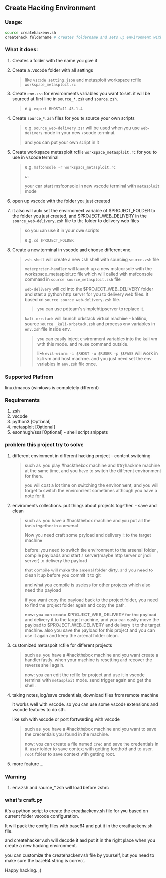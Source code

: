 ## Create Hacking Environment

### Usage:

```zsh
source createhackenv.sh
createhack foldername # creates foldername and sets up environment with vscode automatically
```

### What it does:

1. Creates a folder with the name you give it

2. Create a .vscode folder with all settings 

    > like `vscode setting.json` and metasploit workspace rcfile `workspace_metasploit.rc`

3. Create `env.zsh` for environments variables you want to set. it will be sourced at first line in `source_*.zsh` and `source.zsh`.

    > e.g. `export RHOST=11.45.1.4`

4. Create `source_*.zsh` files for you to source your own scripts

    > e.g. `source_web-delivery.zsh` will be used when you use `web-delivery` mode in your new vscode terminal. 
    > 
    > and you can put your own script in it

5. Create workspace metasploit rcfile `workspace_metasploit.rc` for you to use in vscode terminal

    > e.g. `msfconsole -r workspace_metasploit.rc` 
    >
    > or
    > 
    > your can start msfconsole in new vscode terminal with `metasploit` mode

6. open up vscode with the folder you just created

7. it also will auto set the envirnoment variable of $PROJECT_FOLDER to the folder you just created, and $PROJECT_WEB_DELIVERY in the `source_web-delivery.zsh` file to the folder to delivery web files

    > so you can use it in your own scripts
    > 
    > e.g. `cd $PROJECT_FOLDER`

8. Create a new terminal in vscode and choose different one.

    > `zsh-shell` will create a new zsh shell with sourcing `source.zsh` file
    > 
    > `meterpreter-handler` will launch up a new msfconsole with the workspace_metasploit.rc file which will called with msfconsole command in `source source_metasploit.zsh` file
    >
    > `web-delivery` will cd into the $PROJECT_WEB_DELIVERY folder and start a python http server for you to delivery web files. It based on `source source_web-delivery.zsh` file. 
    >   > you can use pdteam's simplehttpserver to replace it.
    >
    > `kali-orbstack` will launch orbstack virtual machine - kalilinx, source `source _kali-orbstack.zsh` and process env variables in `env.zsh` file inside env.
    > 
    >   > you can easily inject environment variables into the kali vm with this mode. and reuse command outside.
    >   > 
    >   > like `evil-winrm -i $RHOST -u $RUSER -p $RPASS` will work in kali vm and host machine. and you just need set the env variables in `env.zsh` file once.

### Supported Platfrom 

linux/macos (windows is completely different)

### Requirements

1. zsh
2. vscode
3. python3 \[Optional\]
4. metasploit \[Optional\]
5. esonhugh/sss \[Optional\] - shell script snippets

### problem this project try to solve

1. different enviroment in different hacking project - content switching

    > such as, you play #hackthebox machine and #tryhackme machine at the same time, and you have to switch the different environment for them.
    > 
    > you will cost a lot time on switching the environment, and you will forget to switch the environment sometimes although you have a note for it.

2. enviroments collections. put things about projects together. - save and clean

    > such as, you have a #hackthebox machine and you put all the tools together in a arsenal
    > 
    > Now you need craft some payload and delivery it to the target machine
    > 
    > before: you need to switch the environment to the arsenal folder , compile payloads and start a server(maybe http server or jndi server) to delivery the payload
    > 
    > that compile will make the arsenal folder dirty, and you need to clean it up before you commit it to git
    > 
    > and what you compile is useless for other projects which also need this payload
    >
    > if you want copy the payload back to the project folder, you need to find the project folder again and copy the path.
    >
    > now: you can create $PROJECT_WEB_DELIVERY for the payload and delivery it to the target machine, and you can easliy move the payload to $PROJECT_WEB_DELIVERY and delivery it to the target machine. also you save the payload for this project and you can use it again and keep the arsenal folder clean.

3. customized metaspoit rcfile for different projects

    > such as, you have a #hackthebox machine and you want create a handler fastly. when your machine is resetting and recover the reverse shell again.
    > 
    > now: you can edit the rcfile for project and use it in vscode terminal with `metasploit` mode. send trigger again and get the shell.

4. taking notes, log/save credentials, download files from remote machine 

    it works well with vscode. so you can use some vscode extensions and vscode features to do sth.

    like ssh with vscode or port fortwarding with vscode

    > such as, you have a #hackthebox machine and you want to save the credentials you found in the machine.
    > 
    > now: you can create a file named `cred` and save the credentials in it. `user` folder to save context with getting foothold and to user. `root` folder to save context with getting root.
    > 

5. more feature ...

### Warning

1. env.zsh and source_*.zsh will load before zshrc


### what's craft.py

it's a python script to create the creathackenv.sh file for you based on current folder vscode configuration.

It will pack the config files with base64 and put it in the creathackenv.sh file.

and createhackenv.sh will decode it and put it in the right place when you create a new hacking environment.

you can customize the createhackenv.sh file by yourself, but you need to make sure the base64 string is correct.

Happy hacking. ;)
